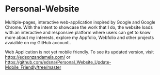 # Personal-Website
Multiple-pages, interactive web-application inspired by Google and Google Chrome. 
With the intent to showcase the work that I do, the website loads with an interactive and 
responsive platform where users can get to know more about my interests, explore my Appfolio, Webfolio and other projects
avaialble on my GitHub account..

Web Application is not yet mobile friendly. To see its updated version, visit 
https://edsonzandamela.com/
or 
https://github.com/edsna/Personal_Website_Update-Mobile_Friendly/tree/master
